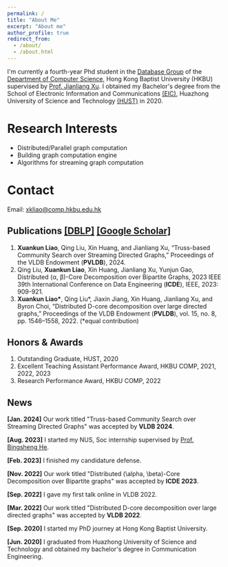 ```yaml
---
permalink: /
title: "About Me"
excerpt: "About me"
author_profile: true
redirect_from: 
  - /about/
  - /about.html
---
```

I'm currently a fourth-year Phd student in the [Database Group](https://www.comp.hkbu.edu.hk/~db/index.html) of the [Department of Computer Science](https://www.comp.hkbu.edu.hk/v1/), Hong Kong Baptist University (HKBU) supervised by [Prof. Jianliang Xu](https://www.comp.hkbu.edu.hk/~xujl/). I obtained my Bachelor's degree from the School of Electronic Information and Communications [(EIC)](http://ei.hust.edu.cn/English/Home.htm), Huazhong University of Science and Technology [(HUST)](https://www.hust.edu.cn/) in 2020.

Research Interests
======
* Distributed/Parallel graph computation
* Building graph computation engine
* Algorithms for streaming graph computation

Contact
======
Email: xkliao@comp.hkbu.edu.hk

Publications [[DBLP]](https://dblp.org/pid/313/9191.html) [[Google Scholar]]([https://scholar.google.com/citations?user=3QiprTwAAAAJ&hl=en&inst=10806615469772578445](https://scholar.google.com.hk/citations?hl=zh-CN&user=3QiprTwAAAAJ&inst=10806615469772578445))
------
1. **Xuankun Liao**, Qing Liu, Xin Huang, and Jianliang Xu, “Truss-based Community Search over Streaming Directed Graphs,” Proceedings of the VLDB Endowment (**PVLDB**), 2024.
2. Qing Liu, **Xuankun Liao**, Xin Huang, Jianliang Xu, Yunjun Gao, Distributed (α, β)-Core Decomposition over Bipartite Graphs, 2023 IEEE 39th International Conference on Data Engineering (**ICDE**), IEEE, 2023: 909-921.
3. **Xuankun Liao\***, Qing Liu\*, Jiaxin Jiang, Xin Huang, Jianliang Xu, and Byron Choi, “Distributed
D-core decomposition over large directed graphs,” Proceedings of the VLDB Endowment (**PVLDB**), vol. 15, no. 8, pp. 1546–1558, 2022. (*equal contribution)


Honors & Awards
------
1. Outstanding Graduate, HUST, 2020
2. Excellent Teaching Assistant Performance Award, HKBU COMP, 2021, 2022, 2023
3. Research Performance Award, HKBU COMP, 2022


News
------
**[Jan. 2024]** Our work titled "Truss-based Community Search over Streaming Directed Graphs" was accepted by **VLDB 2024**.

**[Aug. 2023]** I started my NUS, Soc internship supervised by [Prof. Bingsheng He](https://www.comp.nus.edu.sg/~hebs/).

**[Feb. 2023]** I finished my candidature defense.

**[Nov. 2022]** Our work titled "Distributed (\alpha, \beta)-Core Decomposition over Bipartite graphs" was accepted by **ICDE 2023**.

**[Sep. 2022]** I gave my first talk online in VLDB 2022.

**[Mar. 2022]** Our work titled "Distributed D-core decomposition over large directed graphs" was accepted by **VLDB 2022**.

**[Sep. 2020]** I started my PhD journey at Hong Kong Baptist University.

**[Jun. 2020]** I graduated from Huazhong University of Science and Technology and obtained my bachelor's degree in Communication Engineering.


<script type='text/javascript' id='clustrmaps' src='//cdn.clustrmaps.com/map_v2.js?cl=ffffff&w=300&t=n&d=SZ7KCV_EZrRpUSD-wTuR_FsZNzgbVifHFdHjh1Xr8Ac'></script>

